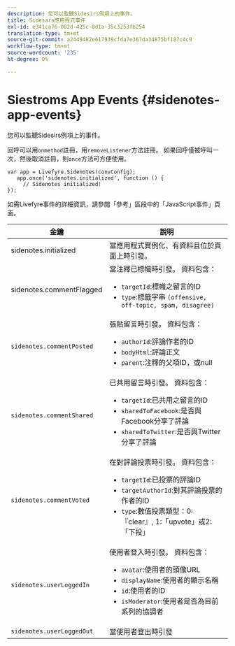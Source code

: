 ```yaml
---
description: 您可以監聽Sidesirs例項上的事件。
title: Sidesars應用程式事件
exl-id: e341ca76-002d-425c-8d1a-35c3253fb254
translation-type: tm+mt
source-git-commit: a2449482e617939cfda7e367da34875bf187c4c9
workflow-type: tm+mt
source-wordcount: '235'
ht-degree: 0%

---
```


# Siestroms App Events {#sidenotes-app-events}

您可以監聽Sidesirs例項上的事件。

回呼可以用`onmethod`註冊，用`removeListener`方法註冊。 如果回呼僅被呼叫一次，然後取消註冊，則`once`方法可方便使用。

```
var app = Livefyre.Sidenotes(convConfig); 
   app.once('sidenotes.initialized', function () { 
     // Sidenotes initialized!  
});
```

如需Livefyre事件的詳細資訊，請參閱「參考」區段中的「JavaScript事件」頁面。

| 金鑰 | 說明 |
|--- |--- |
| sidenotes.initialized | 當應用程式實例化、有資料且位於頁面上時引發。 |
| sidenotes.commentFlagged | 當注釋已標幟時引發。 資料包含：<br><ul><li>`targetId`:標幟之留言的ID</li><li>`type`:標籤字串  `(offensive, off-topic, spam, disagree)`</li></ul> |
| `sidenotes.commentPosted` | 張貼留言時引發。 資料包含：<br><ul><li> `authorId`:評論作者的ID </li><li>`bodyHtml`:評論正文 </li><li> `parent`:注釋的父項ID，或null</li></ul> |
| `sidenotes.commentShared` | 已共用留言時引發。 資料包含：<br><ul><li>`targetId`:已共用之留言的ID </li><li> `sharedToFacebook`:是否與Facebook分享了評論 </li><li>`sharedToTwitter`:是否與Twitter分享了評論</li></ul> |
| `sidenotes.commentVoted` | 在對評論投票時引發。 資料包含：<br><ul><li>`targetId`:已投票的評論ID </li><li> `targetAuthorId`:對其評論投票的作者的ID</li><li> `type`:數值投票類型：0:『clear』, 1:「upvote」或2:「下投」</li></ul> |
| `sidenotes.userLoggedIn` | 使用者登入時引發。 資料包含：<br><ul><li>`avatar`:使用者的頭像URL </li><li>`displayName`:使用者的顯示名稱</li><li>`id`:使用者的ID</li><li> `isModerator`:使用者是否為目前系列的協調者</li></ul> |
| `sidenotes.userLoggedOut` | 當使用者登出時引發 |
